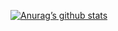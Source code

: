 [![Anurag’s github stats](https://github-readme-stats.vercel.app/api?username=flopsreallygotit&theme=nightowl)](https://github.com/flopsreallygotit)
